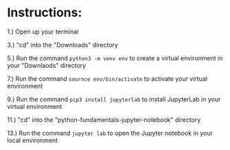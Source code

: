 # Instructions:

1.) Open up your terminal

3.) "cd" into the "Downloads" directory

5.) Run the command `python3 -m venv env` to create a virtual environment in your "Downlaods" directory

7.) Run the command `sournce env/bin/activate` to activate your virtual environment

9.) Run the command `pip3 install jupyterlab` to install JupyterLab in your virtual environment

11.) "cd" into the "python-fundamentals-jupyter-notebook" directory

13.) Run the command `jupyter lab` to open the Jupyter notebook in your local environment
